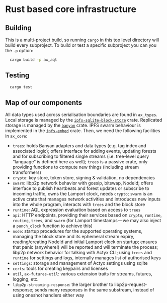 # Rust based core infrastructure

## Building

This is a multi-project build, so running `cargo` in this top level directory will build every subproject. To build or
test a specific subproject you can you the `-p` option:

```sh
  cargo build -p ax_aql
```

## Testing

```sh
  cargo test
```

## Map of our components

All data types used across serialisation boundaries are found in `ax_types`.
Local storage is managed by the [`ipfs-sqlite-block-store`](https://github.com/Actyx/ipfs-sqlite-block-store) crate.
Replicated storage is managed by the [`banyan`](https://github.com/Actyx/banyan) crate.
IPFS swarm behaviour is implemented in the [`ipfs-embed`](https://github.com/ipfs-rust/ipfs-embed) crate.
Then, we need the following facilities in `ax_core`:

- `trees`: holds Banyan adapters and data types (e.g. tag index and associated logic); offers interface for adding events, updating forests and for subscribing to filtered single streams (i.e. tree-level query “language” is defined here as well); `trees` is a passive crate, only providing functions to compute new things (including stream transformers)
- `crypto`: key store, token store, signing & validation, no dependencies
- `swarm`: libp2p network behavior with gossip, bitswap, NodeId; offers interface to publish heartbeats and forest updates or subscribe to incoming traffic, owns the Lamport clock, needs `crypto`; `swarm` is an active crate that manages network activities and introduces new inputs into the whole program, interacts with `trees` and the block store
- `runtime`: AQL expression evaluation based on access to `trees`
- `api`: HTTP endpoints, providing their services based on `crypto`, `runtime`, `routing`, `trees`, and `swarm` (for Lamport timestamps — we may also inject a `punch_clock` function to achieve this)
- `node`: startup procedures for the supported operating systems, managing the block store and its ephemeral stream expiry, reading/creating NodeId and initial Lamport clock on startup; ensures that panic (anywhere!) will be reported and will terminate the process; libp2p network behavior for talking with Actyx CLI; using `trees` and `runtime` for settings and logs, internally manages list of authorised keys
- `settings`: storage and management of Actyx settings using sqlite
- `certs`: tools for creating keypairs and licenses
- `util`, `ax-futures-util`: various extension traits for streams, futures, logging, etc.
- `libp2p-streaming-response`: the larger brother to libp2p-request-response; sends many responses in the same substream, instead of using oneshot handlers either way
